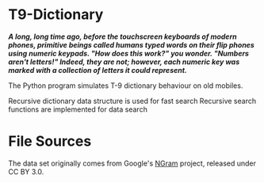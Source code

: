 # T9-Dictionary

***A long, long time ago, before the touchscreen keyboards of modern phones, primitive beings called humans typed words on their flip phones using numeric keypads. "How does this work?" you wonder. "Numbers aren't letters!" Indeed, they are not; however, each numeric key was marked with a collection of letters it could represent.***

The Python program simulates T-9 dictionary behaviour on old mobiles.

Recursive dictionary data structure is used for fast search
Recursive search functions are implemented for data search

# File Sources
The data set originally comes from Google's [NGram](https://storage.googleapis.com/books/ngrams/books/datasetsv3.html) project, released under CC BY 3.0.
